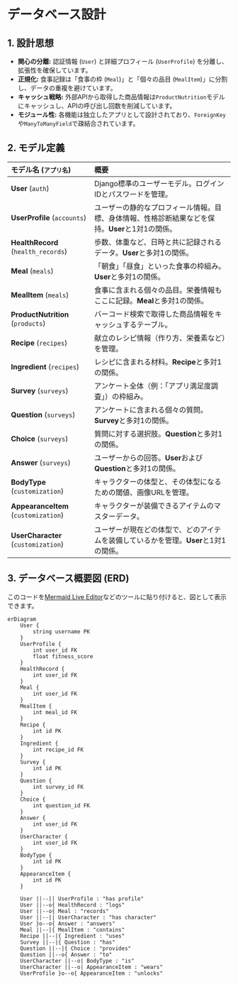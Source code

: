 # データベース設計

## 1. 設計思想

* **関心の分離:** 認証情報 (`User`) と詳細プロフィール (`UserProfile`) を分離し、拡張性を確保しています。
* **正規化:** 食事記録は「食事の枠 (`Meal`)」と「個々の品目 (`MealItem`)」に分割し、データの重複を避けています。
* **キャッシュ戦略:** 外部APIから取得した商品情報は`ProductNutrition`モデルにキャッシュし、APIの呼び出し回数を削減しています。
* **モジュール性:** 各機能は独立したアプリとして設計されており、`ForeignKey`や`ManyToManyField`で疎結合されています。

## 2. モデル定義

| モデル名 (`アプリ名`)          | 概要                                                                                   |
| :----------------------------- | :------------------------------------------------------------------------------------- |
| **User** (`auth`)              | Django標準のユーザーモデル。ログインIDとパスワードを管理。                                 |
| **UserProfile** (`accounts`)   | ユーザーの静的なプロフィール情報。目標、身体情報、性格診断結果などを保持。**User**と1対1の関係。 |
| **HealthRecord** (`health_records`) | 歩数、体重など、日時と共に記録されるデータ。**User**と多対1の関係。                           |
| **Meal** (`meals`)             | 「朝食」「昼食」といった食事の枠組み。**User**と多対1の関係。                                 |
| **MealItem** (`meals`)         | 食事に含まれる個々の品目。栄養情報もここに記録。**Meal**と多対1の関係。                   |
| **ProductNutrition** (`products`) | バーコード検索で取得した商品情報をキャッシュするテーブル。                                   |
| **Recipe** (`recipes`)         | 献立のレシピ情報（作り方、栄養素など）を管理。                                          |
| **Ingredient** (`recipes`)     | レシピに含まれる材料。**Recipe**と多対1の関係。                                            |
| **Survey** (`surveys`)         | アンケート全体（例：「アプリ満足度調査」）の枠組み。                                       |
| **Question** (`surveys`)       | アンケートに含まれる個々の質問。**Survey**と多対1の関係。                                   |
| **Choice** (`surveys`)         | 質問に対する選択肢。**Question**と多対1の関係。                                             |
| **Answer** (`surveys`)         | ユーザーからの回答。**User**および**Question**と多対1の関係。                               |
| **BodyType** (`customization`) | キャラクターの体型と、その体型になるための閾値、画像URLを管理。                               |
| **AppearanceItem** (`customization`) | キャラクターが装備できるアイテムのマスターデータ。                                             |
| **UserCharacter** (`customization`) | ユーザーが現在どの体型で、どのアイテムを装備しているかを管理。**User**と1対1の関係。               |

## 3. データベース概要図 (ERD)

このコードを[Mermaid Live Editor](https://mermaid.live)などのツールに貼り付けると、図として表示できます。

```mermaid
erDiagram
    User {
        string username PK
    }
    UserProfile {
        int user_id FK
        float fitness_score
    }
    HealthRecord {
        int user_id FK
    }
    Meal {
        int user_id FK
    }
    MealItem {
        int meal_id FK
    }
    Recipe {
        int id PK
    }
    Ingredient {
        int recipe_id FK
    }
    Survey {
        int id PK
    }
    Question {
        int survey_id FK
    }
    Choice {
        int question_id FK
    }
    Answer {
        int user_id FK
    }
    UserCharacter {
        int user_id FK
    }
    BodyType {
        int id PK
    }
    AppearanceItem {
        int id PK
    }

    User ||--|| UserProfile : "has profile"
    User ||--o{ HealthRecord : "logs"
    User ||--o{ Meal : "records"
    User ||--|| UserCharacter : "has character"
    User }o--o{ Answer : "answers"
    Meal ||--|{ MealItem : "contains"
    Recipe ||--|{ Ingredient : "uses"
    Survey ||--|{ Question : "has"
    Question ||--|{ Choice : "provides"
    Question ||--o{ Answer : "to"
    UserCharacter ||--o| BodyType : "is"
    UserCharacter ||--o| AppearanceItem : "wears"
    UserProfile }o--o{ AppearanceItem : "unlocks"
```

